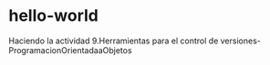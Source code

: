 # hello-world
Haciendo la actividad 9.Herramientas para el control de versiones-ProgramacionOrientadaaObjetos
